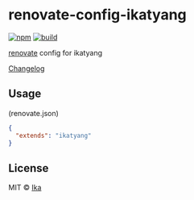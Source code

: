 # renovate-config-ikatyang

[![npm](https://img.shields.io/npm/v/renovate-config-ikatyang.svg)](https://www.npmjs.com/package/renovate-config-ikatyang)
[![build](https://img.shields.io/travis/ikatyang/renovate-config-ikatyang/master.svg)](https://travis-ci.org/ikatyang/renovate-config-ikatyang/builds)

[renovate](https://renovateapp.com/) config for ikatyang

[Changelog](https://github.com/ikatyang/renovate-config-ikatyang/blob/master/CHANGELOG.md)

## Usage

(renovate.json)

```json
{
  "extends": "ikatyang"
}
```

## License

MIT © [Ika](https://github.com/ikatyang)
